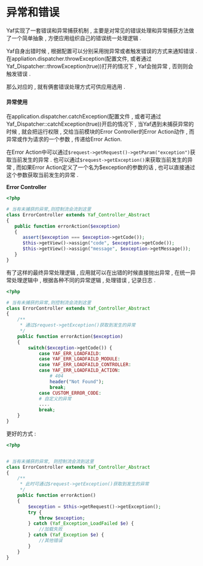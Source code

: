 # 异常和错误

Yaf实现了一套错误和异常捕获机制 , 主要是对常见的错误处理和异常捕获方法做了一个简单抽象 , 方便应用组织自己的错误统一处理逻辑 .

Yaf自身出错时候 , 根据配置可以分别采用抛异常或者触发错误的方式来通知错误 . 在appliation.dispatcher.throwException\(配置文件, 或者通过Yaf\_Dispatcher::throwException\(true\)\)打开的情况下 , Yaf会抛异常 , 否则则会触发错误 .

那么对应的 , 就有俩套错误处理方式可供应用选用 .

#### 异常使用

在application.dispatcher.catchException\(配置文件 , 或者可通过Yaf\_Dispatcher::catchException\(true\)\)开启的情况下 , 当Yaf遇到未捕获异常的时候 , 就会把运行权限 , 交给当前模块的Error Controller的Error Action动作 , 而异常或作为请求的一个参数 , 传递给Error Action.

在Error Action中可以通过`$request->getRequest()->getParam("exception")`获取当前发生的异常 . 也可以通过`$request->getException()`来获取当前发生的异常 , 而如果Error Action定义了一个名为$exception的参数的话 , 也可以直接通过这个参数获取当前发生的异常 .

**Error Controller**

```php
<?php

# 当有未捕获的异常,则控制流会流到这里
class ErrorController extends Yaf_Controller_Abstract
{
   public function errorAction($exception)
   {
      assert($exception === $exception->getCode());
      $this->getView()->assign("code", $exception->getCode());
      $this->getView()->assign("message", $exception->getMessage());
   }   
}
```

有了这样的最终异常处理逻辑 , 应用就可以在出错的时候直接抛出异常 , 在统一异常处理逻辑中 , 根据各种不同的异常逻辑 , 处理错误 , 记录日志 . 

```php
<?php

# 当有未捕获的异常,则控制流会流到这里
class ErrorController extends Yaf_Controller_Abstract
{
    /**
     * 通过$request->getException()获取到发生的异常
     */
    public function errorAction($exception)
    {
        switch($exception->getCode()) {
            case YAF_ERR_LOADFAILD:
            case YAF_ERR_LOADFAILD_MODULE:
            case YAF_ERR_LOADFAILD_CONTROLLER:
            case YAF_ERR_LOADFAILD_ACTION:
                # 404
                header("Not Found");
                break;
            case CUSTOM_ERROR_CODE:
            # 自定义的异常
            ....
            break;
    }
}
```

更好的方式 : 

```php
<?php


# 当有未捕获的异常, 则控制流会流到这里
class ErrorController extends Yaf_Controller_Abstract
{
    /**
     * 此时可通过$request->getException()获取到发生的异常
     */
    public function errorAction()
    {
        $exception = $this->getRequest()->getException();
        try {
            throw $exception;
        } catch (Yaf_Exception_LoadFailed $e) {
            //加载失败
        } catch (Yaf_Exception $e) {
            //其他错误
        }
    }
}
```



